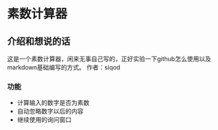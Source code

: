 素数计算器
===

## 介绍和想说的话

这是一个素数计算器，闲来无事自己写的，正好实验一下github怎么使用以及markdown基础编写的方式。
作者：siqod

### 功能
+ 计算输入的数字是否为素数
+ 自动忽略数字以后的内容
+ 继续使用的询问窗口
